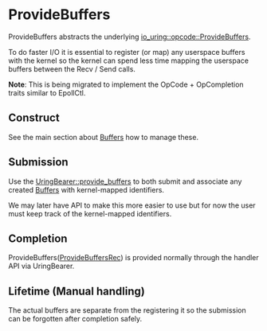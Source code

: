 # ProvideBuffers

ProvideBuffers abstracts the underlying [io_uring::opcode::ProvideBuffers](https://docs.rs/io-uring/latest/io_uring/opcode/struct.ProvideBuffers.html).

To do faster I/O it is essential to register (or map) any userspace buffers with the kernel so the kernel can spend less time mapping the userspace buffers between the Recv / Send calls.

**Note**: This is being migrated to implement the OpCode + OpCompletion traits similar to EpollCtl.

## Construct

See the main section about [Buffers] how to manage these.

## Submission

Use the [UringBearer::provide_buffers] to both submit and associate any created [Buffers] with kernel-mapped identifiers.

We may later have API to make this more easier to use but for now the user must keep track of the kernel-mapped identifiers.

## Completion

ProvideBuffers([ProvideBuffersRec]) is provided normally through the handler API via UringBearer.

## Lifetime (Manual handling)

The actual buffers are separate from the registering it so the submission can be forgotten after completion safely.

[Buffers]: ../buffers.html
[ProvideBuffersRec]: https://docs.rs/io-uring-bearer/latest/io_uring_bearer/slab/struct.ProvideBuffersRec.html
[UringBearer::provide_buffers]: https://docs.rs/io-uring-bearer/latest/io_uring_bearer/struct.UringBearer.html#method.provide_buffers